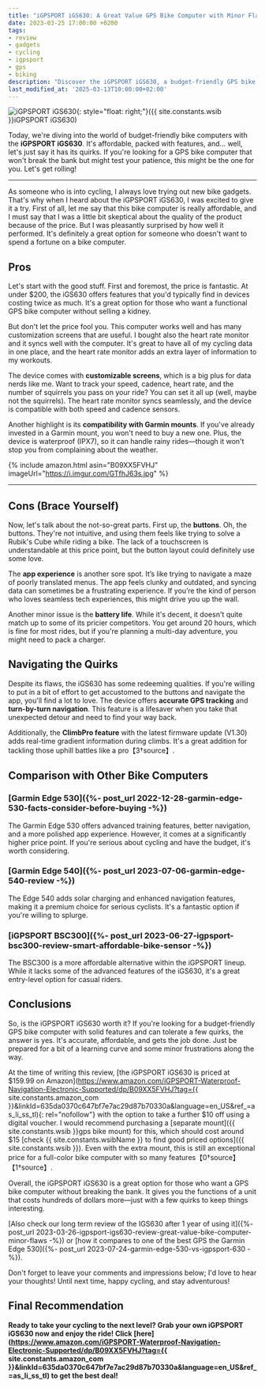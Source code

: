 ```yaml
---
title: "iGPSPORT iGS630: A Great Value GPS Bike Computer with Minor Flaws"
date: 2023-03-25 17:00:00 +0200
tags:
- review
- gadgets
- cycling
- igpsport
- gps
- biking
description: "Discover the iGPSPORT iGS630, a budget-friendly GPS bike computer with impressive features and a few drawbacks. Read our updated in-depth review now."
last_modified_at: '2025-03-13T10:00:00+02:00'
---
```


![iGPSPORT iGS630](https://i.imgur.com/GTfhJ63m.jpg){: style="float: right;"}({{ site.constants.wsib }}iGPSPORT iGS630)

Today, we're diving into the world of budget-friendly bike computers with the **iGPSPORT iGS630**. It's affordable, packed with features, and... well, let's just say it has its quirks. If you're looking for a GPS bike computer that won't break the bank but might test your patience, this might be the one for you. Let's get rolling!

---

As someone who is into cycling, I always love trying out new bike gadgets. That's why when I heard about the iGPSPORT iGS630, I was excited to give it a try. First of all, let me say that this bike computer is really affordable, and I must say that I was a little bit skeptical about the quality of the product because of the price. But I was pleasantly surprised by how well it performed. It's definitely a great option for someone who doesn't want to spend a fortune on a bike computer.

## Pros

Let's start with the good stuff. First and foremost, the price is fantastic. At under $200, the iGS630 offers features that you'd typically find in devices costing twice as much. It's a great option for those who want a functional GPS bike computer without selling a kidney.

But don't let the price fool you. This computer works well and has many customization screens that are useful. I bought also the heart rate monitor and it syncs well with the computer. It's great to have all of my cycling data in one place, and the heart rate monitor adds an extra layer of information to my workouts.

The device comes with **customizable screens**, which is a big plus for data nerds like me. Want to track your speed, cadence, heart rate, and the number of squirrels you pass on your ride? You can set it all up (well, maybe not the squirrels). The heart rate monitor syncs seamlessly, and the device is compatible with both speed and cadence sensors.

Another highlight is its **compatibility with Garmin mounts**. If you've already invested in a Garmin mount, you won't need to buy a new one. Plus, the device is waterproof (IPX7), so it can handle rainy rides—though it won't stop you from complaining about the weather.

{% include amazon.html asin="B09XX5FVHJ" imageUrl="https://i.imgur.com/GTfhJ63s.jpg" %}

---

## Cons (Brace Yourself)

Now, let's talk about the not-so-great parts. First up, the **buttons**. Oh, the buttons. They're not intuitive, and using them feels like trying to solve a Rubik's Cube while riding a bike. The lack of a touchscreen is understandable at this price point, but the button layout could definitely use some love.

The **app experience** is another sore spot. It’s like trying to navigate a maze of poorly translated menus. The app feels clunky and outdated, and syncing data can sometimes be a frustrating experience. If you’re the kind of person who loves seamless tech experiences, this might drive you up the wall.

Another minor issue is the **battery life**. While it's decent, it doesn't quite match up to some of its pricier competitors. You get around 20 hours, which is fine for most rides, but if you're planning a multi-day adventure, you might need to pack a charger.

## Navigating the Quirks

Despite its flaws, the iGS630 has some redeeming qualities. If you're willing to put in a bit of effort to get accustomed to the buttons and navigate the app, you'll find a lot to love. The device offers **accurate GPS tracking** and **turn-by-turn navigation**. This feature is a lifesaver when you take that unexpected detour and need to find your way back.

Additionally, the **ClimbPro feature** with the latest firmware update (V1.30) adds real-time gradient information during climbs. It's a great addition for tackling those uphill battles like a pro【3†source】.

## Comparison with Other Bike Computers

### [Garmin Edge 530]({%- post_url 2022-12-28-garmin-edge-530-facts-consider-before-buying -%})
The Garmin Edge 530 offers advanced training features, better navigation, and a more polished app experience. However, it comes at a significantly higher price point. If you're serious about cycling and have the budget, it's worth considering.

### [Garmin Edge 540]({%- post_url 2023-07-06-garmin-edge-540-review -%})
The Edge 540 adds solar charging and enhanced navigation features, making it a premium choice for serious cyclists. It's a fantastic option if you're willing to splurge.

### [iGPSPORT BSC300]({%- post_url 2023-06-27-igpsport-bsc300-review-smart-affordable-bike-sensor -%})
The BSC300 is a more affordable alternative within the iGPSPORT lineup. While it lacks some of the advanced features of the iGS630, it's a great entry-level option for casual riders.

## Conclusions

So, is the iGPSPORT iGS630 worth it? If you're looking for a budget-friendly GPS bike computer with solid features and can tolerate a few quirks, the answer is yes. It's accurate, affordable, and gets the job done. Just be prepared for a bit of a learning curve and some minor frustrations along the way.

At the time of writing this review, [the iGPSPORT iGS630 is priced at $159.99 on Amazon](https://www.amazon.com/iGPSPORT-Waterproof-Navigation-Electronic-Supported/dp/B09XX5FVHJ?tag={{ site.constants.amazon_com }}&linkId=635da0370c647bf7e7ac29d87b70330a&language=en_US&ref_=as_li_ss_tl){: rel="nofollow"} with the option to take a further $10 off using a digital voucher. I would recommend purchasing a [separate mount]({{ site.constants.wsib }}gps bike mount) for this, which should cost around $15 [check {{ site.constants.wsibName }} to find good priced options]({{ site.constants.wsib }}). Even with the extra mount, this is still an exceptional price for a full-color bike computer with so many features【0†source】【1†source】.

Overall, the iGPSPORT iGS630 is a great option for those who want a GPS bike computer without breaking the bank. It gives you the functions of a unit that costs hundreds of dollars more—just with a few quirks to keep things interesting.

[Also check our long term review of the IGS630 after 1 year of using it]({%- post_url 2023-03-26-igpsport-igs630-review-great-value-bike-computer-minor-flaws -%}) or [how it compares to one of the best GPS the Garmin Edge 530]({%- post_url 2023-07-24-garmin-edge-530-vs-igpsport-630 -%}).

Don't forget to leave your comments and impressions below; I'd love to hear your thoughts! Until next time, happy cycling, and stay adventurous!

## Final Recommendation

**Ready to take your cycling to the next level? Grab your own iGPSPORT iGS630 now and enjoy the ride! Click [here](https://www.amazon.com/iGPSPORT-Waterproof-Navigation-Electronic-Supported/dp/B09XX5FVHJ?tag={{ site.constants.amazon_com }}&linkId=635da0370c647bf7e7ac29d87b70330a&language=en_US&ref_=as_li_ss_tl) to get the best deal!**

